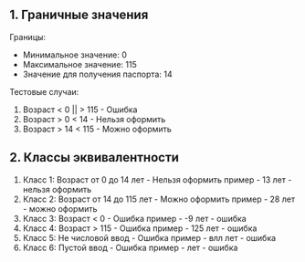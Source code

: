 ## 1. Граничные значения
Границы:
- Минимальное значение: 0
- Максимальное значение: 115
- Значение для получения паспорта: 14

Тестовые случаи:
1. Возраст < 0 || > 115 - Ошибка
2. Возраст > 0 < 14  - Нельзя оформить
3. Возраст > 14 < 115 - Можно оформить

## 2. Классы эквивалентности

1. Класс 1: Возраст от 0 до 14 лет - Нельзя оформить
пример - 13 лет - нельзя оформить
2. Класс 2: Возраст от 14 до 115 лет - Можно оформить
пример - 28 лет - можно оформить
3. Класс 3: Возраст < 0 - Ошибка
пример - -9 лет - ошибка
4. Класс 4: Возраст > 115 - Ошибка
пример - 125 лет - ошибка
5. Класс 5: Не числовой ввод - Ошибка
пример - влл лет - ошибка
6. Класс 6: Пустой ввод - Ошибка
пример -    лет - ошибка